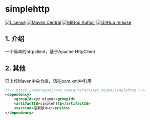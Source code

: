 # simplehttp

[![License](http://img.shields.io/badge/license-MIT-blue.svg)](https://github.com/XiaoMiSum/simplehttp/blob/master/LICENSE)
[![Maven Central](https://maven-badges.herokuapp.com/maven-central/xyz.migoo/simplehttp/badge.svg)](https://maven-badges.herokuapp.com/maven-central/xyz.migoo/simplehttp)
[![MiGoo Author](https://img.shields.io/badge/Author-xiaomi-yellow.svg)](https://github.com/XiaoMiSum)
[![GitHub release](https://img.shields.io/github/release/XiaoMiSum/simplehttp.svg)](https://github.com/XiaoMiSum/simplehttp/releases)
## 1. 介绍

一个简单的httpclient，基于Apache HttpClient
    
 
## 2. 其他

已上传Maven中央仓库，请在pom.xml中引用

``` xml
<!-- https://mvnrepository.com/artifact/xyz.migoo/simplehttp -->
<dependency>
    <groupId>xyz.migoo</groupId>
    <artifactId>simplehttp</artifactId>
    <version>最新版本</version>
</dependency>
```

